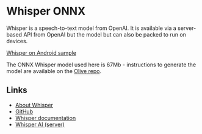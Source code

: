 # Whisper ONNX

Whisper is a speech-to-text model from OpenAI. It is available via a server-based API from OpenAI but the model but can also be packed to run on devices.

[Whisper on Android sample](https://github.com/microsoft/onnxruntime-inference-examples/tree/main/mobile/examples/speech_recognition/android)

The ONNX Whisper model used here is 67Mb - instructions to generate the model are available on the [Olive repo](https://github.com/microsoft/Olive/tree/main/examples/whisper).

## Links

- [About Whisper](https://openai.com/research/whisper)
- [GitHub](https://github.com/openai/whisper)
- [Whisper documentation](https://platform.openai.com/docs/guides/speech-to-text)
- [Whisper AI (server)](https://platform.openai.com/docs/api-reference/audio)